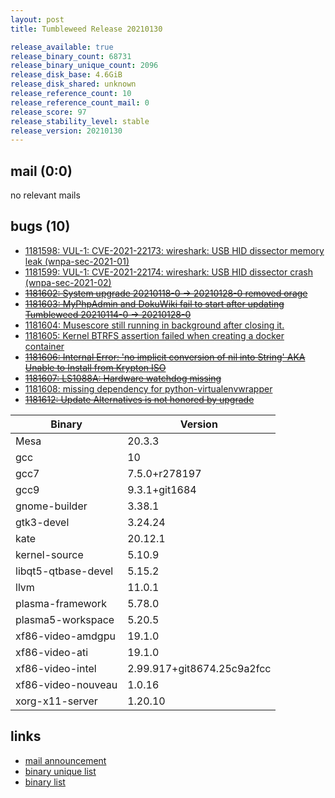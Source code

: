 ```yaml
---
layout: post
title: Tumbleweed Release 20210130

release_available: true
release_binary_count: 68731
release_binary_unique_count: 2096
release_disk_base: 4.6GiB
release_disk_shared: unknown
release_reference_count: 10
release_reference_count_mail: 0
release_score: 97
release_stability_level: stable
release_version: 20210130
---
```


## mail (0:0)

no relevant mails

## bugs (10)

<!--more-->

- [1181598: VUL-1: CVE-2021-22173: wireshark: USB HID dissector memory leak (wnpa-sec-2021-01)](https://bugzilla.opensuse.org/show_bug.cgi?id=1181598)
- [1181599: VUL-1: CVE-2021-22174: wireshark: USB HID dissector crash (wnpa-sec-2021-02)](https://bugzilla.opensuse.org/show_bug.cgi?id=1181599)
- ~~[1181602: System upgrade 20210118-0 -> 20210128-0 removed orage](https://bugzilla.opensuse.org/show_bug.cgi?id=1181602)~~
- ~~[1181603: MyPhpAdmin and DokuWiki fail to start after updating Tumbleweed 20210114-0 -> 20210128-0](https://bugzilla.opensuse.org/show_bug.cgi?id=1181603)~~
- [1181604: Musescore still running in background after closing it.](https://bugzilla.opensuse.org/show_bug.cgi?id=1181604)
- [1181605: Kernel BTRFS assertion failed when creating a docker container](https://bugzilla.opensuse.org/show_bug.cgi?id=1181605)
- ~~[1181606: Internal Error: 'no implicit conversion of nil into String' AKA Unable to Install from Krypton ISO](https://bugzilla.opensuse.org/show_bug.cgi?id=1181606)~~
- ~~[1181607: LS1088A: Hardware watchdog missing](https://bugzilla.opensuse.org/show_bug.cgi?id=1181607)~~
- [1181608: missing dependency for python-virtualenvwrapper](https://bugzilla.opensuse.org/show_bug.cgi?id=1181608)
- ~~[1181612: Update Alternatives is not honored by upgrade](https://bugzilla.opensuse.org/show_bug.cgi?id=1181612)~~

Binary | Version
--- | ---
Mesa | 20.3.3
gcc | 10
gcc7 | 7.5.0+r278197
gcc9 | 9.3.1+git1684
gnome-builder | 3.38.1
gtk3-devel | 3.24.24
kate | 20.12.1
kernel-source | 5.10.9
libqt5-qtbase-devel | 5.15.2
llvm | 11.0.1
plasma-framework | 5.78.0
plasma5-workspace | 5.20.5
xf86-video-amdgpu | 19.1.0
xf86-video-ati | 19.1.0
xf86-video-intel | 2.99.917+git8674.25c9a2fcc
xf86-video-nouveau | 1.0.16
xorg-x11-server | 1.20.10

## links

- [mail announcement](https://github.com/boombatower/tumbleweed-review/issues/10)
- [binary unique list](http://download.opensuse.org/history/20210130/rpm.unique.list)
- [binary list](http://download.opensuse.org/history/20210130/rpm.list)
